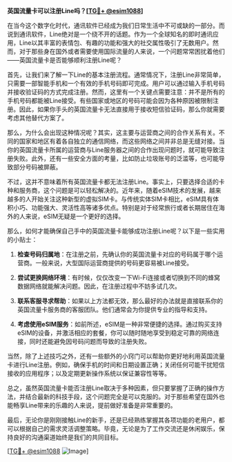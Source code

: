 **英国流量卡可以注册Line吗？[[TG💪+ @esim1088](https://t.me/s/esim1088)]**

在当今这个数字化时代，通讯软件已经成为我们日常生活中不可或缺的一部分。而说到通讯软件，Line绝对是一个绕不开的话题。作为一个全球知名的即时通讯应用，Line以其丰富的表情包、有趣的功能和强大的社交属性吸引了无数用户。然而，对于那些身在国外或者需要使用国际流量的人来说，一个问题常常困扰着他们——英国流量卡是否能够顺利注册Line呢？

首先，让我们来了解一下Line的基本注册流程。通常情况下，注册Line非常简单，只需要一部智能手机和一个有效的手机号码即可完成。用户可以通过输入手机号码并接收验证码的方式完成注册。然而，这里有一个关键点需要注意：并不是所有的手机号码都能被Line接受。有些国家或地区的号码可能会因为各种原因被限制注册。因此，如果你手头的英国流量卡无法直接用于接收短信验证码，那么你就需要考虑其他替代方案了。

那么，为什么会出现这种情况呢？其实，这主要与运营商之间的合作关系有关。不同的国家和地区有着各自独立的通信网络，而这些网络之间并非总是无缝对接。当你的英国流量卡所属的运营商与Line服务器之间的合作出现问题时，就可能导致注册失败。此外，还有一些安全方面的考量，比如防止垃圾账号的泛滥等，也可能导致部分号码被屏蔽。

不过，这并不意味着所有英国流量卡都无法注册Line。事实上，只要选择合适的卡种和服务商，这个问题是可以轻松解决的。近年来，随着eSIM技术的发展，越来越多的人开始关注这种新型的虚拟SIM卡。与传统实体SIM卡相比，eSIM具有体积小巧、功能强大、灵活性高等诸多优点。特别是对于经常旅行或者长期居住在海外的人来说，eSIM无疑是一个更好的选择。

那么，如何才能确保自己手中的英国流量卡能够成功注册Line呢？以下是一些实用的小贴士：

1. **检查号码归属地**：在注册之前，先确认你的英国流量卡对应的号码属于哪个运营商。一般来说，大型国际运营商提供的号码更容易被Line接受。

2. **尝试更换网络环境**：有时候，仅仅改变一下Wi-Fi连接或者切换到不同的蜂窝数据网络就能解决问题。因此，在注册过程中不妨多试几次。

3. **联系客服寻求帮助**：如果以上方法都无效，那么最好的办法就是直接联系你的英国流量卡服务商的客服团队。他们通常会为你提供专业的指导和支持。

4. **考虑使用eSIM服务**：如前所述，eSIM是一种非常便捷的选择。通过购买支持eSIM的设备，并激活相应的套餐，你可以随时随地享受到稳定可靠的网络连接，同时还能避免因号码问题而导致的注册失败。

当然，除了上述技巧之外，还有一些额外的小窍门可以帮助你更好地利用英国流量卡进行Line注册。例如，确保手机的时间和日期设置正确；关闭任何可能干扰短信接收的应用程序；以及定期更新操作系统以保证兼容性等等。

总之，虽然英国流量卡能否注册Line取决于多种因素，但只要掌握了正确的操作方法，并结合最新的科技手段，这个问题完全是可以克服的。对于那些希望在国外也能畅享Line带来的乐趣的人来说，提前做好准备是非常重要的。

最后，无论你是刚刚接触Line的新手，还是已经熟练掌握其各项功能的老用户，都可以根据自己的需求灵活调整策略。毕竟，无论是为了工作交流还是休闲娱乐，保持良好的沟通渠道始终是我们的共同目标。

[[TG💪+ @esim1088](https://t.me/s/esim1088) ![Image](https://i.postimg.cc/4NQfJmqS/Snipaste-2025-05-13-00-14-12.png)]
